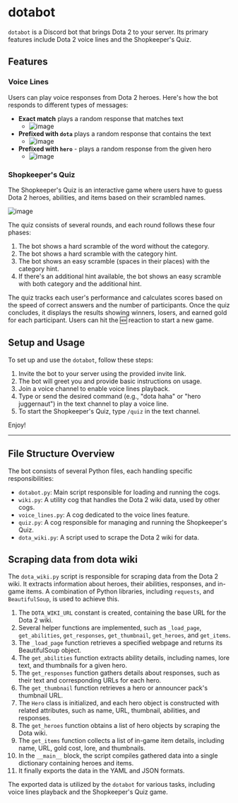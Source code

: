 # dotabot

`dotabot` is a Discord bot that brings Dota 2 to your server. Its primary features include Dota 2 voice lines and the Shopkeeper's Quiz.

## Features

### Voice Lines

Users can play voice responses from Dota 2 heroes. Here's how the bot responds to different types of messages:

- **Exact match** plays a random response that matches text
    - ![image](https://github.com/plomdawg/discord-bot/assets/6510862/7f4b5f10-6e68-4933-9cef-b40d5c623154)
- **Prefixed with `dota`** plays a random response that contains the text
    - ![image](https://github.com/plomdawg/discord-bot/assets/6510862/df1d665a-ea4d-468f-afe0-aec034bfd940)
- **Prefixed with `hero`** - plays a random response from the given hero
    - ![image](https://github.com/plomdawg/discord-bot/assets/6510862/437053c7-8987-462f-804b-d8d95d354493)

### Shopkeeper's Quiz

The Shopkeeper's Quiz is an interactive game where users have to guess Dota 2 heroes, abilities, and items based on their scrambled names. 

![image](https://github.com/plomdawg/discord-bot/assets/6510862/263063ae-1156-41c6-841c-2bb90e766b95)

The quiz consists of several rounds, and each round follows these four phases:

1. The bot shows a hard scramble of the word without the category.
2. The bot shows a hard scramble with the category hint.
3. The bot shows an easy scramble (spaces in their places) with the category hint.
4. If there's an additional hint available, the bot shows an easy scramble with both category and the additional hint.

The quiz tracks each user's performance and calculates scores based on the speed of correct answers and the number of participants. Once the quiz concludes, it displays the results showing winners, losers, and earned gold for each participant. Users can hit the 🆕 reaction to start a new game.

## Setup and Usage

To set up and use the `dotabot`, follow these steps:

1. Invite the bot to your server using the provided invite link.
2. The bot will greet you and provide basic instructions on usage.
3. Join a voice channel to enable voice lines playback.
4. Type or send the desired command (e.g., "dota haha" or "hero juggernaut") in the text channel to play a voice line.
5. To start the Shopkeeper's Quiz, type `/quiz` in the text channel.

Enjoy!

---

## File Structure Overview

The bot consists of several Python files, each handling specific responsibilities:

- `dotabot.py`: Main script responsible for loading and running the cogs.
- `wiki.py`: A utility cog that handles the Dota 2 wiki data, used by other cogs.
- `voice_lines.py`: A cog dedicated to the voice lines feature.
- `quiz.py`: A cog responsible for managing and running the Shopkeeper's Quiz.
- `dota_wiki.py`: A script used to scrape the Dota 2 wiki for data.


## Scraping data from dota wiki

The `dota_wiki.py` script is responsible for scraping data from the Dota 2 wiki. It extracts information about heroes, their abilities, responses, and in-game items. A combination of Python libraries, including `requests`, and `BeautifulSoup`, is used to achieve this.

1. The `DOTA_WIKI_URL` constant is created, containing the base URL for the Dota 2 wiki.
2. Several helper functions are implemented, such as `_load_page`, `get_abilities`, `get_responses`, `get_thumbnail`, `get_heroes`, and `get_items`.
3. The `_load_page` function retrieves a specified webpage and returns its BeautifulSoup object.
4. The `get_abilities` function extracts ability details, including names, lore text, and thumbnails for a given hero.
5. The `get_responses` function gathers details about responses, such as their text and corresponding URLs for each hero.
6. The `get_thumbnail` function retrieves a hero or announcer pack's thumbnail URL.
7. The `Hero` class is initialized, and each hero object is constructed with related attributes, such as name, URL, thumbnail, abilities, and responses.
8. The `get_heroes` function obtains a list of hero objects by scraping the Dota wiki.
9. The `get_items` function collects a list of in-game item details, including name, URL, gold cost, lore, and thumbnails.
10. In the `__main__` block, the script compiles gathered data into a single dictionary containing heroes and items.
11. It finally exports the data in the YAML and JSON formats.

The exported data is utilized by the `dotabot` for various tasks, including voice lines playback and the Shopkeeper's Quiz game.
